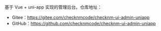 基于 Vue + uni-app 实现的管理后台。仓库地址：

* Gitee：<https://gitee.com/checknmcode/checknm-ui-admin-uniapp>
* GitHub：<https://github.com/checknmcode/checknm-ui-admin-uniapp>
